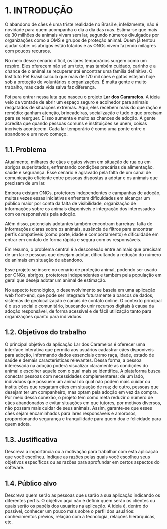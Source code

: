 # 1. INTRODUÇÃO

   O abandono de cães é uma triste realidade no Brasil e, infelizmente, não é novidade para quem acompanha o dia a dia das ruas. Estima-se que mais de 30 milhões de animais vivam sem lar, segundo números divulgados por organizações como a OMS e grupos de proteção animal. Quem já tentou ajudar sabe: os abrigos estão lotados e as ONGs vivem fazendo milagres com poucos recursos.

   No meio desse cenário difícil, os lares temporários surgem como um respiro. Eles oferecem não só um teto, mas também cuidado, carinho e a chance de o animal se recuperar até encontrar uma família definitiva. O Instituto Pet Brasil calcula que mais de 170 mil cães e gatos estejam hoje sob a proteção de voluntários e organizações. É muita gente e muito trabalho, mas cada vida salva faz diferença.

   Foi para entrar nessa luta que nasceu o projeto **Lar dos Caramelos**. A ideia veio da vontade de abrir um espaço seguro e acolhedor para animais resgatados de situações extremas. Aqui, eles recebem mais do que ração e remédio: ganham atenção, brincadeiras, socialização e tudo o que precisam para se reerguer. E isso aumenta e muito as chances de adoção.
A gente acredita que quando pessoas comuns e instituições se unem, coisas incríveis acontecem. Cada lar temporário é como uma ponte entre o abandono e um novo começo. 


## 1.1. Problema

  Atualmente, milhares de cães e gatos vivem em situação de rua ou em abrigos superlotados, enfrentando condições precárias de alimentação, saúde e segurança. Esse cenário é agravado pela falta de um canal de comunicação eficiente entre pessoas dispostas a adotar e os animais que precisam de um lar.

  Embora existam ONGs, protetores independentes e campanhas de adoção, muitas vezes essas iniciativas enfrentam dificuldades em alcançar um público maior por conta da falta de visibilidade, organização de informações sobre os animais disponíveis e integração dos interessados com os responsáveis pela adoção.

  Além disso, potenciais adotantes também encontram barreiras: falta de informações claras sobre os animais, ausência de filtros para encontrar perfis compatíveis (como porte, idade e comportamento) e dificuldade em entrar em contato de forma rápida e segura com os responsáveis.

  Em resumo, o problema central é a desconexão entre animais que precisam de um lar e pessoas que desejam adotar, dificultando a redução do número de animais em situação de abandono.


  Esse projeto se insere no cenário de proteção animal, podendo ser usado por ONGs, abrigos, protetores independentes e também pela população em geral que deseja adotar um animal de estimação.

  No aspecto tecnológico, o desenvolvimento se baseia em uma aplicação web front-end, que pode ser integrada futuramente a bancos de dados, sistemas de geolocalização e canais de contato online. O contexto principal é o uso social e comunitário, buscando unir recursos digitais à causa da adoção responsável, de forma acessível e de fácil utilização tanto para organizações quanto para indivíduos.


## 1.2. Objetivos do trabalho

O principal objetivo da aplicação Lar dos Caramelos é oferecer uma interface interativa que permita aos usuários cadastrar cães disponíveis para adoção, informando dados essenciais como raça, idade, estado de saúde e demais características relevantes. Dessa forma, a pessoa interessada na adoção poderá visualizar claramente as condições do animal e escolher aquele com o qual mais se identifica.
A plataforma busca conectar pessoas com necessidades complementares: de um lado, indivíduos que possuem um animal do qual não podem mais cuidar ou instituições que resgatam cães em situação de rua; de outro, pessoas que desejam ter um companheiro, mas optam pela adoção em vez da compra.
Por meio dessa conexão, o projeto tem como meta reduzir o número de cães abandonados e evitar situações em que tutores, por motivos diversos, não possam mais cuidar de seus animais. Assim, garante-se que esses cães sejam encaminhados para lares responsáveis e amorosos, proporcionando segurança e tranquilidade para quem doa e felicidade para quem adota.



## 1.3. Justificativa

Descreva a importância ou a motivação para trabalhar com esta aplicação que você escolheu. Indique as razões pelas quais você escolheu seus objetivos específicos ou as razões para aprofundar em certos aspectos do software.

## 1.4. Público alvo

Descreva quem serão as pessoas que usarão a sua aplicação indicando os diferentes perfis. O objetivo aqui não é definir quem serão os clientes ou quais serão os papéis dos usuários na aplicação. A ideia é, dentro do possível, conhecer um pouco mais sobre o perfil dos usuários: conhecimentos prévios, relação com a tecnologia, relações hierárquicas, etc.
